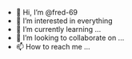 - 👋 Hi, I’m @fred-69
- 👀 I’m interested in everything 
- 🌱 I’m currently learning ...
- 💞️ I’m looking to collaborate on ...
- 📫 How to reach me ...

<!---
fred-69/fred-69 is a ✨ special ✨ repository because its `README.md` (this file) appears on your GitHub profile.
You can click the Preview link to take a look at your changes.
--->
